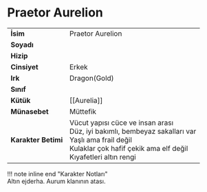 # Praetor Aurelion   
|  |  |  
|---|---|  
| **İsim** | Praetor Aurelion |  
| **Soyadı** |  |  
| **Hizip** |  |  
| **Cinsiyet** | Erkek |  
| **Irk** | Dragon(Gold) |  
| **Sınıf** |  |  
| **Kütük** | [[Aurelia]] |  
| **Münasebet** | Müttefik |  
| **Karakter Betimi** | Vücut yapısı cüce ve insan arası<br>Düz, iyi bakımlı, bembeyaz sakalları var<br>Yaşlı ama frail değil<br>Kulaklar çok hafif çekik ama elf değil<br>Kıyafetleri altın rengi |  
  
  
!!! note inline end "Karakter Notları"  
	Altın ejderha. Aurum klanının atası.  
  
  
